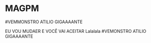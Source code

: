 # MAGPM

#VEMMONSTRO ATILIO GIGAAAANTE

EU VOU MUDAER E VOCÊ VAI ACEITAR
 Lalalala 
#VEMONSTRO ATILIO GIGAAAANTE
 

